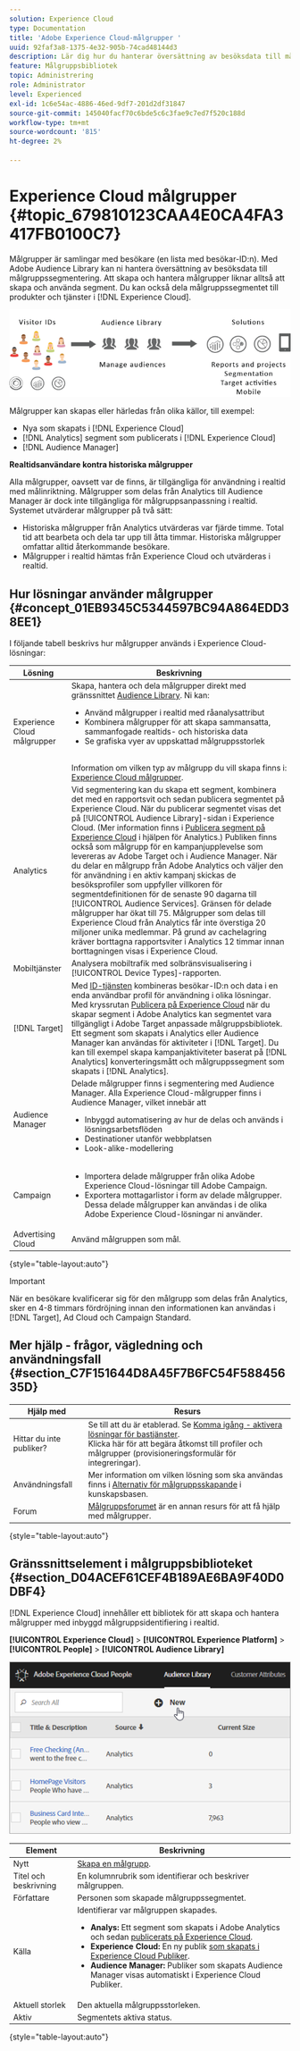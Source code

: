 ```yaml
---
solution: Experience Cloud
type: Documentation
title: 'Adobe Experience Cloud-målgrupper '
uuid: 92faf3a8-1375-4e32-905b-74cad48144d3
description: Lär dig hur du hanterar översättning av besöksdata till målgruppssegmentering i Experience Cloud Audience-tjänsten.
feature: Målgruppsbibliotek
topic: Administrering
role: Administrator
level: Experienced
exl-id: 1c6e54ac-4886-46ed-9df7-201d2df31847
source-git-commit: 145040facf70c6bde5c6c3fae9c7ed7f520c188d
workflow-type: tm+mt
source-wordcount: '815'
ht-degree: 2%

---
```


# Experience Cloud målgrupper {#topic_679810123CAA4E0CA4FA3417FB0100C7}

Målgrupper är samlingar med besökare (en lista med besökar-ID:n). Med Adobe Audience Library kan ni hantera översättning av besöksdata till målgruppssegmentering. Att skapa och hantera målgrupper liknar alltså att skapa och använda segment. Du kan också dela målgruppssegmentet till produkter och tjänster i [!DNL Experience Cloud].

![](assets/audiences.png)

Målgrupper kan skapas eller härledas från olika källor, till exempel:

* Nya som skapats i [!DNL Experience Cloud]
* [!DNL Analytics] segment som publicerats i  [!DNL Experience Cloud]
* [!DNL Audience Manager]

**Realtidsanvändare kontra historiska målgrupper**

Alla målgrupper, oavsett var de finns, är tillgängliga för användning i realtid med målinriktning. Målgrupper som delas från Analytics till Audience Manager är dock inte tillgängliga för målgruppsanpassning i realtid. Systemet utvärderar målgrupper på två sätt:

* Historiska målgrupper från Analytics utvärderas var fjärde timme. Total tid att bearbeta och dela tar upp till åtta timmar. Historiska målgrupper omfattar alltid återkommande besökare.
* Målgrupper i realtid hämtas från Experience Cloud och utvärderas i realtid.

## Hur lösningar använder målgrupper {#concept_01EB9345C5344597BC94A864EDD38EE1}

I följande tabell beskrivs hur målgrupper används i Experience Cloud-lösningar:

| Lösning | Beskrivning |
|--- |--- |
| Experience Cloud målgrupper | Skapa, hantera och dela målgrupper direkt med gränssnittet [Audience Library](audience-library.md). Ni kan:<ul><li>Använd målgrupper i realtid med råanalysattribut</li><li>Kombinera målgrupper för att skapa sammansatta, sammanfogade realtids- och historiska data</li><li>Se grafiska vyer av uppskattad målgruppsstorlek</li></ul><br>Information om vilken typ av målgrupp du vill skapa finns i:  [Experience Cloud målgrupper](https://experienceleague.adobe.com/docs/experience-cloud-kcs/kbarticles/KA-16471.html?lang=en). |
| Analytics  | Vid segmentering kan du skapa ett segment, kombinera det med en rapportsvit och sedan publicera segmentet på Experience Cloud. När du publicerar segmentet visas det på [!UICONTROL Audience Library]-sidan i Experience Cloud. (Mer information finns i [Publicera segment på Experience Cloud](https://experienceleague.adobe.com/docs/analytics/components/segmentation/segmentation-workflow/seg-publish.html?lang=en) i hjälpen för Analytics.) Publiken finns också som målgrupp för en kampanjupplevelse som levereras av Adobe Target och i Audience Manager. När du delar en målgrupp från Adobe Analytics och väljer den för användning i en aktiv kampanj skickas de besöksprofiler som uppfyller villkoren för segmentdefinitionen för de senaste 90 dagarna till [!UICONTROL Audience Services]. Gränsen för delade målgrupper har ökat till 75. Målgrupper som delas till Experience Cloud från Analytics får inte överstiga 20 miljoner unika medlemmar. På grund av cachelagring kräver borttagna rapportsviter i Analytics 12 timmar innan borttagningen visas i Experience Cloud. |
| Mobiltjänster | Analysera mobiltrafik med solbränsvisualisering i [!UICONTROL Device Types]-rapporten. |
| [!DNL Target] | Med [ID-tjänsten](https://experienceleague.adobe.com/docs/id-service/using/home.html?lang=en) kombineras besökar-ID:n och data i en enda användbar profil för användning i olika lösningar. Med kryssrutan [Publicera på Experience Cloud](audience-library.md) när du skapar segment i Adobe Analytics kan segmentet vara tillgängligt i Adobe Target anpassade målgruppsbibliotek. Ett segment som skapats i Analytics eller Audience Manager kan användas för aktiviteter i [!DNL Target]. Du kan till exempel skapa kampanjaktiviteter baserat på [!DNL Analytics] konverteringsmått och målgruppssegment som skapats i [!DNL Analytics]. |
| Audience Manager | Delade målgrupper finns i segmentering med Audience Manager. Alla Experience Cloud-målgrupper finns i Audience Manager, vilket innebär att<ul><li>Inbyggd automatisering av hur de delas och används i lösningsarbetsflöden</li><li>Destinationer utanför webbplatsen</li><li>Look-alike-modellering</li></ul> |
| Campaign | <ul><li>Importera delade målgrupper från olika Adobe Experience Cloud-lösningar till Adobe Campaign.</li><li>Exportera mottagarlistor i form av delade målgrupper. Dessa delade målgrupper kan användas i de olika Adobe Experience Cloud-lösningar ni använder.</li></ul> |
| Advertising Cloud | Använd målgruppen som mål. |

{style=&quot;table-layout:auto&quot;}

>[!IMPORTANT]
>
>När en besökare kvalificerar sig för den målgrupp som delas från Analytics, sker en 4-8 timmars fördröjning innan den informationen kan användas i [!DNL Target], Ad Cloud och Campaign Standard.

## Mer hjälp - frågor, vägledning och användningsfall {#section_C7F151644D8A45F7B6FC54F58845635D}

| Hjälp med | Resurs |
|--- |--- |
| Hittar du inte publiker? | Se till att du är etablerad. Se [Komma igång - aktivera lösningar för bastjänster](core-services.md).<br>Klicka  [](https://adobe.allegiancetech.com/cgi-bin/qwebcorporate.dll?idx=X8SVES) här för att begära åtkomst till profiler och målgrupper (provisioneringsformulär för integreringar). |
| Användningsfall | Mer information om vilken lösning som ska användas finns i [Alternativ för målgruppsskapande](https://experienceleague.adobe.com/docs/experience-cloud-kcs/kbarticles/KA-16471.html?lang=en) i kunskapsbasen. |
| Forum | [Målgruppsforumet](https://experienceleaguecommunities.adobe.com/t5/Adobe-Experience-Cloud-Audiences/ct-p/experience-cloud-audiences-community) är en annan resurs för att få hjälp med målgrupper. |

{style=&quot;table-layout:auto&quot;}

## Gränssnittselement i målgruppsbiblioteket {#section_D04ACEF61CEF4B189AE6BA9F40D0DBF4}

[!DNL Experience Cloud] innehåller ett bibliotek för att skapa och hantera målgrupper med inbyggd målgruppsidentifiering i realtid.

**[!UICONTROL Experience Cloud]** > **[!UICONTROL Experience Platform]** > **[!UICONTROL People]** > **[!UICONTROL Audience Library]**

![](assets/audience_library.png)

| Element | Beskrivning |
|--- |--- |
| Nytt | [Skapa en målgrupp](audience-library.md). |
| Titel och beskrivning | En kolumnrubrik som identifierar och beskriver målgruppen. |
| Författare | Personen som skapade målgruppssegmentet. |
| Källa | Identifierar var målgruppen skapades.<ul><li>**Analys:** Ett segment som skapats i Adobe Analytics och sedan  [publicerats på Experience Cloud](audience-library.md).</li><li>**Experience Cloud:** En ny publik  [som skapats i Experience Cloud Publiker](audience-library.md).</li><li>**Audience Manager:** Publiker som skapats Audience Manager visas automatiskt i Experience Cloud Publiker.</li></ul> |
| Aktuell storlek | Den aktuella målgruppsstorleken. |
| Aktiv | Segmentets aktiva status. |

{style=&quot;table-layout:auto&quot;}
